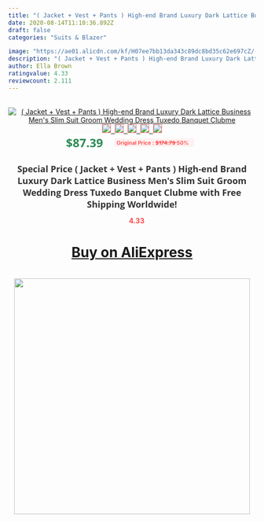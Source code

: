 ```yaml
---
title: "( Jacket + Vest + Pants ) High-end Brand Luxury Dark Lattice Business Men's Slim Suit Groom Wedding Dress Tuxedo Banquet Clubme"
date: 2020-08-14T11:10:36.892Z
draft: false
categories: "Suits & Blazer"

image: "https://ae01.alicdn.com/kf/H07ee7bb13da343c89dc8bd35c62e697cZ/-Jacket-Vest-Pants-High-end-Brand-Luxury-Dark-Lattice-Business-Men-s-Slim-Suit-Groom.jpg"
description: "( Jacket + Vest + Pants ) High-end Brand Luxury Dark Lattice Business Men's Slim Suit Groom Wedding Dress Tuxedo Banquet Clubme"
author: Ella Brown
ratingvalue: 4.33
reviewcount: 2.111
---
```

<br>
<div style="text-align: center;">
<a href="https://s.click.aliexpress.com/e/_9uZ4NB" target="_blank" rel="nofollow noopener noreferrer"><img alt="( Jacket + Vest + Pants ) High-end Brand Luxury Dark Lattice Business Men's Slim Suit Groom Wedding Dress Tuxedo Banquet Clubme" class="magnifier-image" src="https://ae01.alicdn.com/kf/H07ee7bb13da343c89dc8bd35c62e697cZ/-Jacket-Vest-Pants-High-end-Brand-Luxury-Dark-Lattice-Business-Men-s-Slim-Suit-Groom.jpg_640x640.jpg">
<br>
<img style="border:1px solid salmon" src="https://ae01.alicdn.com/kf/H07ee7bb13da343c89dc8bd35c62e697cZ/-Jacket-Vest-Pants-High-end-Brand-Luxury-Dark-Lattice-Business-Men-s-Slim-Suit-Groom.jpg_120x120.jpg">&nbsp;&nbsp;<img style="border:1px solid salmon" src="https://ae01.alicdn.com/kf/H4ea126367a984f3b8f14e3106f5387afM/-Jacket-Vest-Pants-High-end-Brand-Luxury-Dark-Lattice-Business-Men-s-Slim-Suit-Groom.jpg_120x120.jpg">&nbsp;&nbsp;<img style="border:1px solid salmon" src="https://ae01.alicdn.com/kf/H12f0e99411d84141b25cf51a20562e0dX/-Jacket-Vest-Pants-High-end-Brand-Luxury-Dark-Lattice-Business-Men-s-Slim-Suit-Groom.jpg_120x120.jpg">&nbsp;&nbsp;<img style="border:1px solid salmon" src="https://ae01.alicdn.com/kf/H7efc2b64042e460abc394cf5f6d517cet/-Jacket-Vest-Pants-High-end-Brand-Luxury-Dark-Lattice-Business-Men-s-Slim-Suit-Groom.jpg_120x120.jpg">&nbsp;&nbsp;<img style="border:1px solid salmon" src="https://ae01.alicdn.com/kf/H477295ca8cbd44cab03fda74979a22caW/-Jacket-Vest-Pants-High-end-Brand-Luxury-Dark-Lattice-Business-Men-s-Slim-Suit-Groom.jpg_120x120.jpg"></a></div><br0>
<div style="text-align: center;"><span style="background-color: white; border: 0px; box-sizing: border-box; color: seagreen; display: inline-block; font-family: &quot;open sans&quot; , &quot;arial&quot; , &quot;helvetica&quot; , sans-serif , &quot;heiti&quot;; font-size: 24px; font-stretch: inherit; font-weight: 700; line-height: inherit; margin: 0px 10px 0px 0px; padding: 0px; vertical-align: middle;">$87.39 </span>
<span style="background: rgb(255 , 241 , 241); border-radius: 3px; border: 0px; box-sizing: border-box; color: #ff4747; display: inline-block; font-family: inherit; font-size: 12px; font-stretch: inherit; font-style: inherit; font-variant: inherit; font-weight: 600; line-height: inherit; margin: 0px; padding: 2px 5px; transform: scale(0.9); vertical-align: middle;">Original Price : <b style="text-decoration: line-through;">$174.79 </b> 50%&nbsp;&nbsp;</span></div>
<h1 style="color: #333333; display: inline-block; font-family: &quot;open sans&quot; , &quot;arial&quot; , &quot;helvetica&quot; , sans-serif , &quot;heiti&quot;; font-size: 18px; font-stretch: inherit; font-weight: 700; text-align: center;">Special Price ( Jacket + Vest + Pants ) High-end Brand Luxury Dark Lattice Business Men's Slim Suit Groom Wedding Dress Tuxedo Banquet Clubme with Free Shipping Worldwide!</h1>
<div style="color: #ff4747; text-align: center;">
<img src="https://4.bp.blogspot.com/-M0ZcTcb-5uY/XleCXlxnR4I/AAAAAAAAAEc/OrjgMkXV1oMQFaCRZj5HQwOCBcu3w1FegCPcBGAYYCw/s1600/star.png" style="height: 15px;">&nbsp;<b>4.33</b></div>
<div class="button_cont" align="center"><a class="buynow_a" href="https://s.click.aliexpress.com/e/_9uZ4NB" target="_blank" rel="nofollow noopener noreferrer"><H1>Buy on AliExpress</H1></a></div><br>
<div class="separator" style="clear: both; text-align: center;">
<img src="https://lh3.googleusercontent.com/-pTy5HemUv9M/XlePHvY0dAI/AAAAAAAAAE4/0nX5iRUoIWY8eMW9Dpxeirr157OZliDIgCLcBGAsYHQ/s1600/badge.gif" width="480">
</div>
